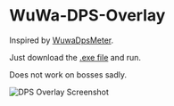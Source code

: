 # WuWa-DPS-Overlay
Inspired by [WuwaDpsMeter](https://github.com/MorphTheMoth/WuwaDpsMeter).

Just download the [.exe file](https://github.com/Yapper689/WuWa-DPS-Overlay/releases/tag/File) and run.

Does not work on bosses sadly.

![DPS Overlay Screenshot](dps_overlay.png)
